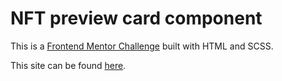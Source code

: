 # NFT preview card component

This is a [Frontend Mentor Challenge](https://www.frontendmentor.io/challenges/nft-preview-card-component-SbdUL_w0U) built with HTML and SCSS.

This site can be found [here](https://npcc-frontend-mentor.netlify.app/).

